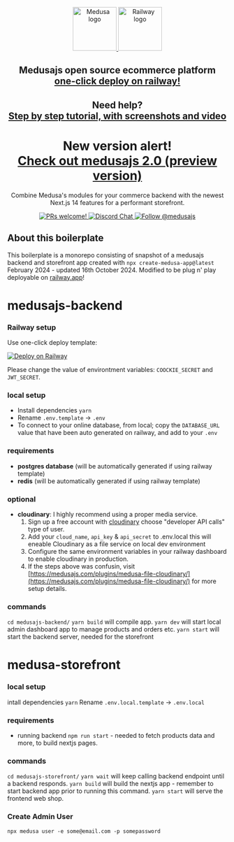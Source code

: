 <p align="center">
  <a href="https://www.medusajs.com">
    <picture>
      <source media="(prefers-color-scheme: dark)" srcset="https://user-images.githubusercontent.com/59018053/229103275-b5e482bb-4601-46e6-8142-244f531cebdb.svg">
      <source media="(prefers-color-scheme: light)" srcset="https://user-images.githubusercontent.com/59018053/229103726-e5b529a3-9b3f-4970-8a1f-c6af37f087bf.svg">
      <img alt="Medusa logo" src="https://user-images.githubusercontent.com/59018053/229103726-e5b529a3-9b3f-4970-8a1f-c6af37f087bf.svg" width=100>
    </picture>
  </a>
  <a href="https://railway.app/template/QvfPwp?referralCode=-Yg50p">
    <picture>
      <source media="(prefers-color-scheme: dark)" srcset="https://railway.app/brand/logo-light.svg">
      <source media="(prefers-color-scheme: light)" srcset="https://railway.app/brand/logo-dark.svg">
      <img alt="Railway logo" src="https://railway.app/brand/logo-light.svg" width=100>
    </picture>
  </a>
</p>

<h2 align="center">
  Medusajs open source ecommerce platform<br>
  <a href="https://railway.app/template/QvfPwp?referralCode=-Yg50p">one-click deploy on railway!</a>
</h2>

<h2 align="center">
  Need help?<br>
  <a href="https://funkyton.com/medusajs-free-fully-open-source-ecommerce-solution/">Step by step tutorial, with screenshots and video</a>
</h2>

<h1 align="center">
  New version alert!<br>
  <a href="https://github.com/rpuls/medusajs-2.0-for-railway-boilerplate">Check out medusajs 2.0 (preview version)</a>
</h1>



<p align="center">
Combine Medusa's modules for your commerce backend with the newest Next.js 14 features for a performant storefront.</p>

<p align="center">
  <a href="https://github.com/medusajs/medusa/blob/master/CONTRIBUTING.md">
    <img src="https://img.shields.io/badge/PRs-welcome-brightgreen.svg?style=flat" alt="PRs welcome!" />
  </a>
  <a href="https://discord.gg/xpCwq3Kfn8">
    <img src="https://img.shields.io/badge/chat-on%20discord-7289DA.svg" alt="Discord Chat" />
  </a>
  <a href="https://twitter.com/intent/follow?screen_name=medusajs">
    <img src="https://img.shields.io/twitter/follow/medusajs.svg?label=Follow%20@medusajs" alt="Follow @medusajs" />
  </a>
</p>

## About this boilerplate
This boilerplate is a monorepo consisting of snapshot of a medusajs backend and storefront app created with `npx create-medusa-app@latest` February 2024 - updated 16th October 2024. Modified to be plug n' play deployable on [railway.app](https://railway.app?referralCode=-Yg50p)!


# medusajs-backend

### Railway setup
Use one-click deploy template:

[![Deploy on Railway](https://railway.app/button.svg)](https://railway.app/template/QvfPwp?referralCode=-Yg50p)

Please change the value of environtment variables: `COOCKIE_SECRET` and `JWT_SECRET`.

### local setup
- Install dependencies `yarn`
- Rename `.env.template` ->  `.env`
- To connect to your online database, from local; copy the `DATABASE_URL` value that have been auto generated on railway, and add to your `.env`

### requirements
- **postgres database** (will be automatically generated if using railway template)
- **redis** (will be automatically generated if using railway template)

### optional
 - **cloudinary**: I highly recommend using a proper media service.
   1. Sign up a free account with [cloudinary](https://cloudinary.com/invites/lpov9zyyucivvxsnalc5/yhlpdo1vaw2mq1la0nks?t=default) choose "developer API calls" type of user.
   2. Add your `cloud_name`, `api_key` & `api_secret` to .env.local this will eneable Cloudinary as a file service on local dev environment
   3. Configure the same environment variables in your railway dashboard to enable cloudinary in production.
   4. If the steps above was confusin, visit [https://medusajs.com/plugins/medusa-file-cloudinary/](https://medusajs.com/plugins/medusa-file-cloudinary/) for more setup details. 

### commands
`cd medusajs-backend/`
`yarn build` will compile app.
`yarn dev` will start local admin dashboard app to manage products and orders etc.
`yarn start` will start the backend server, needed for the storefront

# medusa-storefront

### local setup
intall dependencies `yarn`
Rename `.env.local.template` ->  `.env.local`

### requirements
- running backend `npm run start` - needed to fetch products data and more, to build nextjs pages.

### commands
`cd medusajs-storefront/`
`yarn wait` will keep calling backend endpoint until a backend responds.
`yarn build` will build the nextjs app - remember to start backend app prior to running this command.
`yarn start` will serve the frontend web shop.


### Create Admin User
`npx medusa user -e some@email.com -p somepassword`
